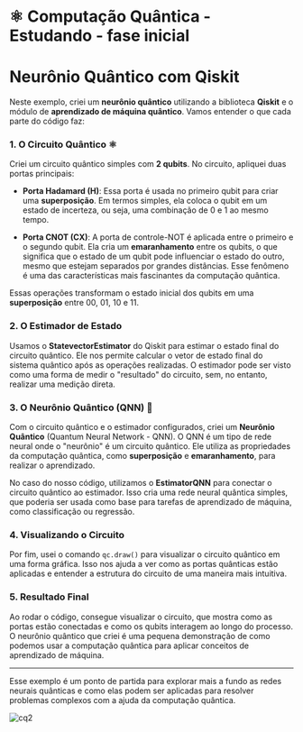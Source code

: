 # ⚛️ Computação Quântica - Estudando - fase inicial

# Neurônio Quântico com Qiskit

Neste exemplo, criei um **neurônio quântico** utilizando a biblioteca **Qiskit** e o módulo de **aprendizado de máquina quântico**. Vamos entender o que cada parte do código faz:

### 1. **O Circuito Quântico** ⚛️

Criei um circuito quântico simples com **2 qubits**. No circuito, apliquei duas portas principais:

- **Porta Hadamard (H)**: Essa porta é usada no primeiro qubit para criar uma **superposição**. Em termos simples, ela coloca o qubit em um estado de incerteza, ou seja, uma combinação de 0 e 1 ao mesmo tempo.

- **Porta CNOT (CX)**: A porta de controle-NOT é aplicada entre o primeiro e o segundo qubit. Ela cria um **emaranhamento** entre os qubits, o que significa que o estado de um qubit pode influenciar o estado do outro, mesmo que estejam separados por grandes distâncias. Esse fenômeno é uma das características mais fascinantes da computação quântica.

Essas operações transformam o estado inicial dos qubits em uma **superposição** entre 00, 01, 10 e 11.

### 2. **O Estimador de Estado**

Usamos o **StatevectorEstimator** do Qiskit para estimar o estado final do circuito quântico. Ele nos permite calcular o vetor de estado final do sistema quântico após as operações realizadas. O estimador pode ser visto como uma forma de medir o "resultado" do circuito, sem, no entanto, realizar uma medição direta.

### 3. **O Neurônio Quântico (QNN)** 🧠

Com o circuito quântico e o estimador configurados, criei um **Neurônio Quântico** (Quantum Neural Network - QNN). O QNN é um tipo de rede neural onde o "neurônio" é um circuito quântico. Ele utiliza as propriedades da computação quântica, como **superposição** e **emaranhamento**, para realizar o aprendizado.

No caso do nosso código, utilizamos o **EstimatorQNN** para conectar o circuito quântico ao estimador. Isso cria uma rede neural quântica simples, que poderia ser usada como base para tarefas de aprendizado de máquina, como classificação ou regressão.

### 4. **Visualizando o Circuito**

Por fim, usei o comando `qc.draw()` para visualizar o circuito quântico em uma forma gráfica. Isso nos ajuda a ver como as portas quânticas estão aplicadas e entender a estrutura do circuito de uma maneira mais intuitiva.

### 5. **Resultado Final**

Ao rodar o código, consegue visualizar o circuito, que mostra como as portas estão conectadas e como os qubits interagem ao longo do processo. O neurônio quântico que criei é uma pequena demonstração de como podemos usar a computação quântica para aplicar conceitos de aprendizado de máquina.

---

Esse exemplo é um ponto de partida para explorar mais a fundo as redes neurais quânticas e como elas podem ser aplicadas para resolver problemas complexos com a ajuda da computação quântica.





![cq2](https://github.com/user-attachments/assets/35f01554-0022-4322-90f0-4bfd8c7eb1b8)





